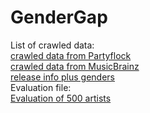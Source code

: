 # GenderGap

List of crawled data: <br>
[crawled data from Partyflock](data/PF/PF_artists_combined_translated.csv) <br>
[crawled data from MusicBrainz](data/MB/MB_artist_page_urls.tsv) <br>
[release info plus genders ](data/releases_merged_gender.tsv) <br>
Evaluation file:<br>
[Evaluation of 500 artists](data/Evaluation/MB_500_artists.xlsx)
